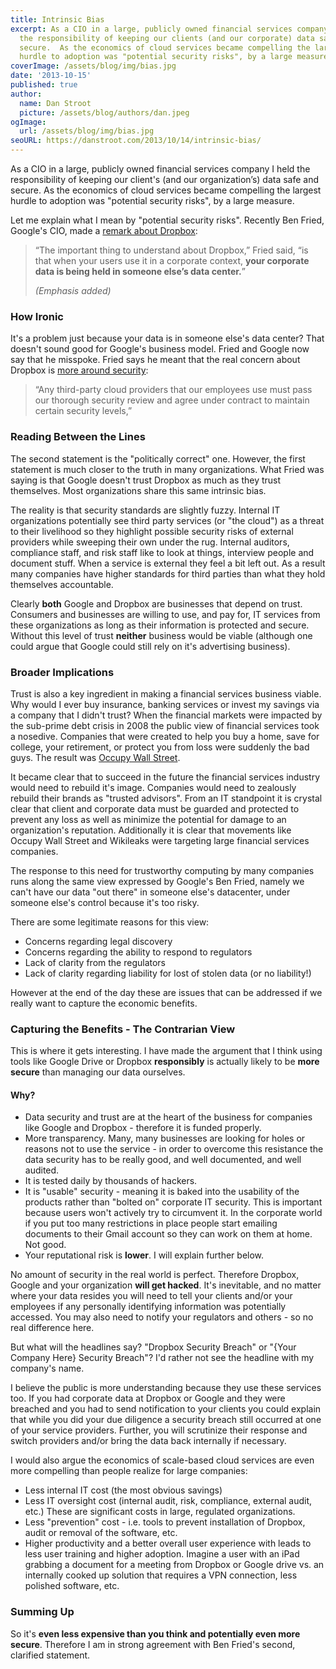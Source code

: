 ```yaml
---
title: Intrinsic Bias
excerpt: As a CIO in a large, publicly owned financial services company I held
  the responsibility of keeping our clients (and our corporate) data safe and
  secure.  As the economics of cloud services became compelling the largest
  hurdle to adoption was "potential security risks", by a large measure.
coverImage: /assets/blog/img/bias.jpg
date: '2013-10-15'
published: true
author:
  name: Dan Stroot
  picture: /assets/blog/authors/dan.jpeg
ogImage:
  url: /assets/blog/img/bias.jpg
seoURL: https://danstroot.com/2013/10/14/intrinsic-bias/
---
```


As a CIO in a large, publicly owned financial services company I held the responsibility of keeping our client's (and our organization’s) data safe and secure. As the economics of cloud services became compelling the largest hurdle to adoption was "potential security risks", by a large measure.

Let me explain what I mean by "potential security risks". Recently Ben Fried, Google's CIO, made a [remark about Dropbox](http://allthingsd.com/20131010/google-cio-ben-fried-on-how-google-works/):

> “The important thing to understand about Dropbox,” Fried said, “is
> that when your users use it in a corporate context, **your corporate
> data is being held in someone else’s data center.**”
>
> _(Emphasis added)_

### How Ironic

It's a problem just because your data is in someone else's data center? That doesn't sound good for Google's business model. Fried and Google now say that he misspoke. Fried says he meant that the real concern about Dropbox is [more around security](http://allthingsd.com/20131015/google-cio-ben-fried-clarifies-remarks-on-dropbox/):

> “Any third-party cloud providers that our employees use must pass
> our thorough security review and agree under contract to maintain
> certain security levels,”

### Reading Between the Lines

The second statement is the "politically correct" one. However, the first statement is much closer to the truth in many organizations. What Fried was saying is that Google doesn't trust Dropbox as much as they trust themselves. Most organizations share this same intrinsic bias.

The reality is that security standards are slightly fuzzy. Internal IT organizations potentially see third party services (or "the cloud") as a threat to their livelihood so they highlight possible security risks of external providers while sweeping their own under the rug. Internal auditors, compliance staff, and risk staff like to look at things, interview people and document stuff. When a service is external they feel a bit left out. As a result many companies have higher standards for third parties than what they hold themselves accountable.

Clearly **both** Google and Dropbox are businesses that depend on trust. Consumers and businesses are willing to use, and pay for, IT services from these organizations as long as their information is protected and secure. Without this level of trust **neither** business would be viable (although one could argue that Google could still rely on it's advertising business).

### Broader Implications

Trust is also a key ingredient in making a financial services business viable. Why would I ever buy insurance, banking services or invest my savings via a company that I didn't trust? When the financial markets were impacted by the sub-prime debt crisis in 2008 the public view of financial services took a nosedive. Companies that were created to help you buy a home, save for college, your retirement, or protect you from loss were suddenly the bad guys. The result was [Occupy Wall Street](http://en.wikipedia.org/wiki/Occupy_Wall_Street).

It became clear that to succeed in the future the financial services industry would need to rebuild it's image. Companies would need to zealously rebuild their brands as "trusted advisors". From an IT standpoint it is crystal clear that client and corporate data must be guarded and protected to prevent any loss as well as minimize the potential for damage to an organization's reputation. Additionally it is clear that movements like Occupy Wall Street and Wikileaks were targeting large financial services companies.

The response to this need for trustworthy computing by many companies runs along the same view expressed by Google's Ben Fried, namely we can't have our data "out there" in someone else's datacenter, under someone else's control because it's too risky.

There are some legitimate reasons for this view:

- Concerns regarding legal discovery
- Concerns regarding the ability to respond to regulators
- Lack of clarity from the regulators
- Lack of clarity regarding liability for lost of stolen data (or no liability!)

However at the end of the day these are issues that can be addressed if we really want to capture the economic benefits.

### Capturing the Benefits - The Contrarian View

This is where it gets interesting. I have made the argument that I think using tools like Google Drive or Dropbox **responsibly** is actually likely to be **more secure** than managing our data ourselves.

#### Why?

- Data security and trust are at the heart of the business for companies like Google and Dropbox - therefore it is funded properly.
- More transparency. Many, many businesses are looking for holes or reasons not to use the service - in order to overcome this resistance the data security has to be really good, and well documented, and well audited.
- It is tested daily by thousands of hackers.
- It is "usable" security - meaning it is baked into the usability of the products rather than "bolted on" corporate IT security. This is important because users won't actively try to circumvent it. In the corporate world if you put too many restrictions in place people start emailing documents to their Gmail account so they can work on them at home. Not good.
- Your reputational risk is **lower**. I will explain further below.

No amount of security in the real world is perfect. Therefore Dropbox, Google and your organization **will get hacked**. It's inevitable, and no matter where your data resides you will need to tell your clients and/or your employees if any personally identifying information was potentially accessed. You may also need to notify your regulators and others - so no real difference here.

But what will the headlines say? "Dropbox Security Breach" or "{Your Company Here} Security Breach"? I'd rather not see the headline with my company's name.

I believe the public is more understanding because they use these services too. If you had corporate data at Dropbox or Google and they were breached and you had to send notification to your clients you could explain that while you did your due diligence a security breach still occurred at one of your service providers. Further, you will scrutinize their response and switch providers and/or bring the data back internally if necessary.

I would also argue the economics of scale-based cloud services are even more compelling than people realize for large companies:

- Less internal IT cost (the most obvious savings)
- Less IT oversight cost (internal audit, risk, compliance, external audit, etc.) These are significant costs in large, regulated organizations.
- Less "prevention" cost - i.e. tools to prevent installation of Dropbox, audit or removal of the software, etc.
- Higher productivity and a better overall user experience with leads to less user training and higher adoption. Imagine a user with an iPad grabbing a document for a meeting from Dropbox or Google drive vs. an internally cooked up solution that requires a VPN connection, less polished software, etc.

### Summing Up

So it's **even less expensive than you think and potentially even more secure**. Therefore I am in strong agreement with Ben Fried's second, clarified statement.
